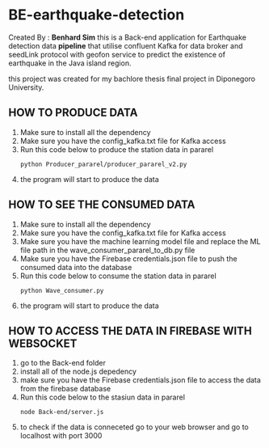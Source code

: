 # BE-earthquake-detection 
Created By : **Benhard Sim**
this is a Back-end application for Earthquake detection data **pipeline** that utilise confluent Kafka for data broker and seedLink protocol with geofon service to predict the existence of earthquake in the Java island region.

this project was created for my bachlore thesis final project in Diponegoro University.

## HOW TO PRODUCE DATA
1. Make sure to install all the dependency
2. Make sure you have the config_kafka.txt file for Kafka access
3. Run this code below to produce the station data in pararel
   ```
   python Producer_pararel/producer_pararel_v2.py
   ```
4. the program will start to produce the data

## HOW TO SEE THE CONSUMED DATA
1. Make sure to install all the dependency
2. Make sure you have the config_kafka.txt file for Kafka access
3. Make sure you have the machine learning model file and replace the ML file path in the wave_consumer_pararel_to_db.py file
4. Make sure you have the Firebase credentials.json file to push the consumed data into the database 
5. Run this code below to consume the station data in pararel 
   ```
   python Wave_consumer.py
   ```
6. the program will start to produce the data

## HOW TO ACCESS THE DATA IN FIREBASE WITH WEBSOCKET
1. go to the Back-end folder
2. install all of the node.js depedency
3. make sure you have the Firebase credentials.json file to access the data from the firebase database
4. Run this code below to the stasiun data in pararel 
   ```
   node Back-end/server.js
   ``` 
5. to check if the data is conneceted go to your web browser and go to localhost with port 3000

